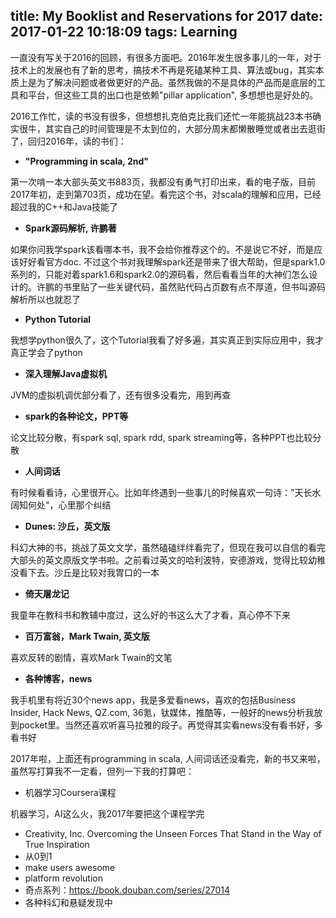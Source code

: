 title: My Booklist and Reservations for 2017
date: 2017-01-22 10:18:09
tags: Learning
---

一直没有写关于2016的回顾，有很多方面吧。2016年发生很多事儿的一年，对于技术上的发展也有了新的思考，搞技术不再是死磕某种工具、算法或bug，其实本质上是为了解决问题或者做更好的产品。虽然我做的不是具体的产品而是底层的工具和平台，但这些工具的出口也是依赖"pillar application", 多想想也是好处的。

2016工作忙，读的书没有很多，但想想扎克伯克比我们还忙一年能挑战23本书确实很牛，其实自己的时间管理是不太到位的，大部分周末都懒散睡觉或者出去逛街了，回归2016年，读的书们：<!--more-->

+ **"Programming in scala, 2nd"**

第一次啃一本大部头英文书883页，我都没有勇气打印出来，看的电子版，目前2017年初，走到第703页，成功在望。看完这个书，对scala的理解和应用，已经超过我的C++和Java技能了

+ **Spark源码解析, 许鹏著**

如果你问我学spark该看哪本书，我不会给你推荐这个的。不是说它不好，而是应该好好看官方doc. 不过这个书对我理解spark还是带来了很大帮助，但是spark1.0系列的，只能对着spark1.6和spark2.0的源码看，然后看看当年的大神们怎么设计的。许鹏的书里贴了一些关键代码，虽然贴代码占页数有点不厚道，但书叫源码解析所以也就忍了

+ **Python Tutorial**

我想学python很久了，这个Tutorial我看了好多遍，其实真正到实际应用中，我才真正学会了python

+ **深入理解Java虚拟机**

JVM的虚拟机调优部分看了，还有很多没看完，用到再查

+ **spark的各种论文，PPT等**

论文比较分散，有spark sql, spark rdd, spark streaming等，各种PPT也比较分散

+ **人间词话**

有时候看看诗，心里很开心。比如年终遇到一些事儿的时候喜欢一句诗："天长水阔知何处"，心里那个纠结

+ **Dunes: 沙丘，英文版**

科幻大神的书，挑战了英文文学，虽然磕磕绊绊看完了，但现在我可以自信的看完大部头的英文原版文学书啦。之前看过英文的哈利波特，安德游戏，觉得比较幼稚没看下去。沙丘是比较对我胃口的一本

+ **倚天屠龙记**

我童年在教科书和教辅中度过，这么好的书这么大了才看，真心停不下来

+ **百万富翁，Mark Twain, 英文版**

喜欢反转的剧情，喜欢Mark Twain的文笔

+ **各种博客，news**

我手机里有将近30个news app，我是多爱看news，喜欢的包括Business Insider, Hack News, QZ.com, 36氪，钛媒体，推酷等，一般好的news分析我放到pocket里。当然还喜欢听喜马拉雅的段子。再觉得其实看news没有看书好，多看书好


2017年啦，上面还有programming in scala, 人间词话还没看完，新的书又来啦，虽然写打算我不一定看，但列一下我的打算吧：

+ 机器学习Coursera课程

机器学习，AI这么火，我2017年要把这个课程学完

+ Creativity, Inc. Overcoming the Unseen Forces That Stand in the Way of True Inspiration
+ 从0到1
+ make users awesome
+ platform revolution
+ 奇点系列：https://book.douban.com/series/27014
+ 各种科幻和悬疑发现中

